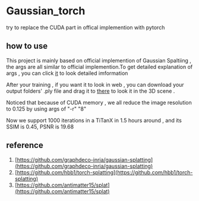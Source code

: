 # Gaussian_torch

try to replace the CUDA part in offical implemention with pytorch 

## how to use

This project is mainly based on official implemention of Gaussian Spaltiing , the args are all similar to official implemention.To get detailed explanation of args , you can click [it](https://github.com/graphdeco-inria/gaussian-splatting) to look detailed imformation

After your training , if you want it to look in web , you can download your output folders' .ply file and drag it to [there](https://antimatter15.com/splat/) to look it in the 3D scene .

Noticed that because of CUDA memory , we all reduce the image resolution to 0.125 by using args of "-r" "8"

Now we support 1000 iterations in a TiTanX in 1.5 hours around , and its SSIM is 0.45, PSNR is 19.68


## reference

1. [https://github.com/graphdeco-inria/gaussian-splatting](https://github.com/graphdeco-inria/gaussian-splatting)
2. [https://github.com/hbb1/torch-splatting](https://github.com/hbb1/torch-splatting)
3. [https://github.com/antimatter15/splat](https://github.com/antimatter15/splat)